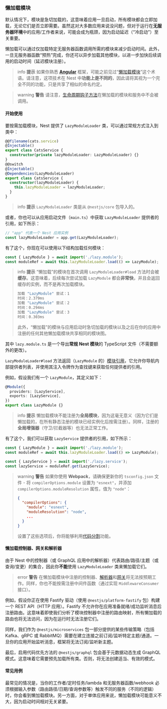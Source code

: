 ### 懒加载模块

默认情况下，模块是急切加载的，这意味着应用一旦启动，所有模块都会立即加载，无论它们是否立即需要。虽然这对大多数应用来说没问题，但对于运行在**无服务器环境**中的应用/工作者来说，可能会成为瓶颈，因为启动延迟（“冷启动”）至关重要。

懒加载可以通过仅加载特定无服务器函数调用所需的模块来减少启动时间。此外，一旦无服务器函数“预热”完成，你还可以异步加载其他模块，以进一步加快后续调用的启动时间（延迟模块注册）。

> info **提示** 如果你熟悉 **[Angular](https://angular.dev/)** 框架，可能之前见过“[懒加载模块](https://angular.dev/guide/ngmodules/lazy-loading#lazy-loading-basics)”这个术语。请注意，这项技术在 Nest 中**功能上是不同的**，因此请将其视为一个完全不同的功能，只是共享了相似的命名约定。

> warning **警告** 请注意，[生命周期钩子方法](https://docs.nestjs.com/fundamentals/lifecycle-events)在懒加载的模块和服务中不会被调用。

#### 开始使用

要按需加载模块，Nest 提供了 `LazyModuleLoader` 类，可以通过常规方式注入到类中：

```typescript
@@filename(cats.service)
@Injectable()
export class CatsService {
  constructor(private lazyModuleLoader: LazyModuleLoader) {}
}
@@switch
@Injectable()
@Dependencies(LazyModuleLoader)
export class CatsService {
  constructor(lazyModuleLoader) {
    this.lazyModuleLoader = lazyModuleLoader;
  }
}
```

> info **提示** `LazyModuleLoader` 类是从 `@nestjs/core` 包导入的。

或者，你也可以从应用启动文件（`main.ts`）中获取 `LazyModuleLoader` 提供者的引用，如下所示：

```typescript
// "app" 代表一个 Nest 应用实例
const lazyModuleLoader = app.get(LazyModuleLoader);
```

有了这个，你现在可以使用以下结构加载任何模块：

```typescript
const { LazyModule } = await import('./lazy.module');
const moduleRef = await this.lazyModuleLoader.load(() => LazyModule);
```

> info **提示** “懒加载”的模块在首次调用 `LazyModuleLoader#load` 方法时会被**缓存**。这意味着，后续每次尝试加载 `LazyModule` 都会**非常快**，并且会返回缓存的实例，而不是再次加载模块。
>
> ```bash
> 加载 "LazyModule" 尝试：1
> 时间：2.379ms
> 加载 "LazyModule" 尝试：2
> 时间：0.294ms
> 加载 "LazyModule" 尝试：3
> 时间：0.303ms
> ```
>
> 此外，“懒加载”的模块与应用启动时急切加载的模块以及之后在你的应用中注册的任何其他懒加载模块共享相同的模块图。

其中 `lazy.module.ts` 是一个导出**常规 Nest 模块**的 TypeScript 文件（不需要额外的更改）。

`LazyModuleLoader#load` 方法返回（`LazyModule` 的）[模块引用](/fundamentals/module-ref)，它允许你导航内部提供者列表，并使用其注入令牌作为查找键来获取任何提供者的引用。

例如，假设我们有一个 `LazyModule`，其定义如下：

```typescript
@Module({
  providers: [LazyService],
  exports: [LazyService],
})
export class LazyModule {}
```

> info **提示** 懒加载模块不能注册为**全局模块**，因为这毫无意义（因为它们是懒加载的，在所有静态注册的模块已经实例化后按需注册）。同样，注册的**全局增强器**（守卫/拦截器等）也无法正常工作。

有了这个，我们可以获取 `LazyService` 提供者的引用，如下所示：

```typescript
const { LazyModule } = await import('./lazy.module');
const moduleRef = await this.lazyModuleLoader.load(() => LazyModule);

const { LazyService } = await import('./lazy.service');
const lazyService = moduleRef.get(LazyService);
```

> warning **警告** 如果你使用 **Webpack**，请确保更新你的 `tsconfig.json` 文件 - 将 `compilerOptions.module` 设置为 `"esnext"`，并添加 `compilerOptions.moduleResolution` 属性，值为 `"node"`：
>
> ```json
> {
>   "compilerOptions": {
>     "module": "esnext",
>     "moduleResolution": "node",
>     ...
>   }
> }
> ```
>
> 设置了这些选项后，你将能够利用[代码分割](https://webpack.js.org/guides/code-splitting/)功能。

#### 懒加载控制器、网关和解析器

由于 Nest 中的控制器（或 GraphQL 应用中的解析器）代表路由/路径/主题（或查询/变更）的集合，因此你**不能**使用 `LazyModuleLoader` 类来懒加载它们。

> error **警告** 在懒加载模块中注册的控制器、[解析器](/graphql/resolvers)和[网关](/websockets/gateways)将无法按预期工作。同样，你也不能按需注册中间件函数（通过实现 `MiddlewareConsumer` 接口）。

例如，假设你正在使用 Fastify 驱动（使用 `@nestjs/platform-fastify` 包）构建一个 REST API（HTTP 应用）。Fastify 不允许你在应用准备就绪/成功监听消息后注册路由。这意味着即使我们分析了模块控制器中注册的路由映射，所有懒加载的路由也将无法访问，因为在运行时无法注册它们。

同样，我们作为 `@nestjs/microservices` 包一部分提供的某些传输策略（包括 Kafka、gRPC 或 RabbitMQ）需要在建立连接之前订阅/监听特定主题/通道。一旦你的应用开始监听消息，框架将无法订阅/监听新主题。

最后，启用代码优先方法的 `@nestjs/graphql` 包会基于元数据动态生成 GraphQL 模式。这意味着它需要预先加载所有类。否则，将无法创建适当、有效的模式。

#### 常见用例

最常见的情况是，当你的工作者/定时任务/lambda 和无服务器函数/webhook 必须根据输入参数（路由路径/日期/查询参数等）触发不同的服务（不同的逻辑）时，你会看到懒加载模块。另一方面，对于单体应用来说，懒加载模块可能意义不大，因为启动时间相对无关紧要。